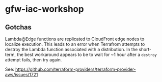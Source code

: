 # gfw-iac-workshop

## Gotchas

Lambda@Edge functions are replicated to CloudFront edge nodes to localize execution. This leads to an error when Terrafrom attempts to destroy the Lambda function associated with a distribution. In the short-term, the best workaround appears to be to wait for ~1 hour after a `destroy` attempt fails, then try again.

See: https://github.com/terraform-providers/terraform-provider-aws/issues/1721

